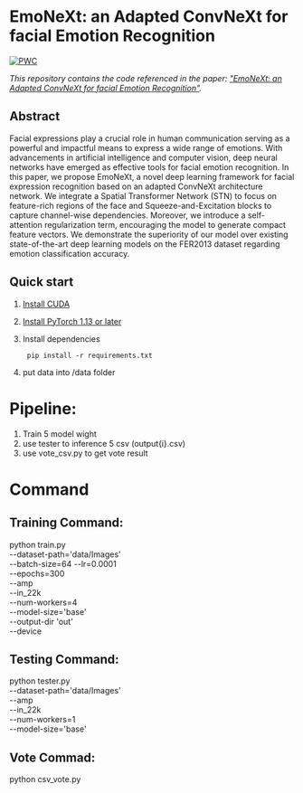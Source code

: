 # EmoNeXt: an Adapted ConvNeXt for facial Emotion Recognition

[![PWC](https://img.shields.io/endpoint.svg?url=https://paperswithcode.com/badge/emonext-an-adapted-convnext-for-facial/facial-expression-recognition-on-fer2013)](https://paperswithcode.com/sota/facial-expression-recognition-on-fer2013?p=emonext-an-adapted-convnext-for-facial)

*This repository contains the code referenced in the paper: ["EmoNeXt: an Adapted ConvNeXt for facial Emotion Recognition"](https://ieeexplore.ieee.org/abstract/document/10337732).*

## Abstract
Facial expressions play a crucial role in human communication serving as a powerful and impactful means to express a wide range of emotions. With advancements in artificial intelligence and computer vision, deep neural networks have emerged as effective tools for facial emotion recognition. In this paper, we propose EmoNeXt, a novel deep learning framework for facial expression recognition based on an adapted ConvNeXt architecture network. We integrate a Spatial Transformer Network (STN) to focus on feature-rich regions of the face and Squeeze-and-Excitation blocks to capture channel-wise dependencies. Moreover, we introduce a self-attention regularization term, encouraging the model to generate compact feature vectors. We demonstrate the superiority of our model over existing state-of-the-art deep learning models on the FER2013 dataset regarding emotion classification accuracy.

## Quick start

1. [Install CUDA](https://developer.nvidia.com/cuda-downloads)

2. [Install PyTorch 1.13 or later](https://pytorch.org/get-started/locally/)

3. Install dependencies
   
        pip install -r requirements.txt

5. put data into /data folder

# Pipeline:

1. Train 5 model wight
2. use tester to inference 5 csv (output{i}.csv)
3. use vote_csv.py to get vote result

# Command

## Training Command:
python train.py \
     --dataset-path='data/Images' \
     --batch-size=64 --lr=0.0001 \
     --epochs=300 \
     --amp \
     --in_22k \
     --num-workers=4 \
     --model-size='base' \
     --output-dir 'out' \
     --device
## Testing Command:
python tester.py \
     --dataset-path='data/Images' \
     --amp \
     --in_22k \
     --num-workers=1 \
     --model-size='base'
## Vote Commad:
python csv_vote.py





